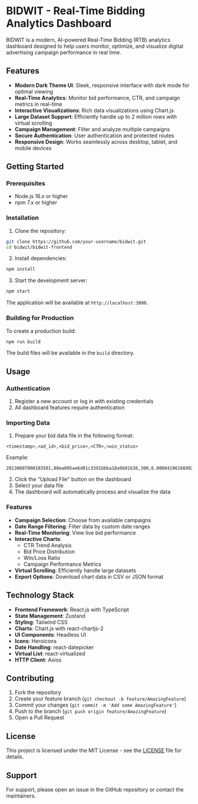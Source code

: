 # BIDWIT - Real-Time Bidding Analytics Dashboard

BIDWIT is a modern, AI-powered Real-Time Bidding (RTB) analytics dashboard designed to help users monitor, optimize, and visualize digital advertising campaign performance in real time.

## Features

- **Modern Dark Theme UI**: Sleek, responsive interface with dark mode for optimal viewing
- **Real-Time Analytics**: Monitor bid performance, CTR, and campaign metrics in real-time
- **Interactive Visualizations**: Rich data visualizations using Chart.js
- **Large Dataset Support**: Efficiently handle up to 2 million rows with virtual scrolling
- **Campaign Management**: Filter and analyze multiple campaigns
- **Secure Authentication**: User authentication and protected routes
- **Responsive Design**: Works seamlessly across desktop, tablet, and mobile devices

## Getting Started

### Prerequisites

- Node.js 16.x or higher
- npm 7.x or higher

### Installation

1. Clone the repository:
```bash
git clone https://github.com/your-username/bidwit.git
cd bidwit/bidwit-frontend
```

2. Install dependencies:
```bash
npm install
```

3. Start the development server:
```bash
npm start
```

The application will be available at `http://localhost:3000`.

### Building for Production

To create a production build:

```bash
npm run build
```

The build files will be available in the `build` directory.

## Usage

### Authentication

1. Register a new account or log in with existing credentials
2. All dashboard features require authentication

### Importing Data

1. Prepare your bid data file in the following format:
```
<timestamp>,<ad_id>,<bid_price>,<CTR>,<win_status>
```
Example:
```
20130607000103501,88ea095ae6d01c3391bbba18a9601b36,300,6.000041961669922,5
```

2. Click the "Upload File" button on the dashboard
3. Select your data file
4. The dashboard will automatically process and visualize the data

### Features

- **Campaign Selection**: Choose from available campaigns
- **Date Range Filtering**: Filter data by custom date ranges
- **Real-Time Monitoring**: View live bid performance
- **Interactive Charts**:
  - CTR Trend Analysis
  - Bid Price Distribution
  - Win/Loss Ratio
  - Campaign Performance Metrics
- **Virtual Scrolling**: Efficiently handle large datasets
- **Export Options**: Download chart data in CSV or JSON format

## Technology Stack

- **Frontend Framework**: React.js with TypeScript
- **State Management**: Zustand
- **Styling**: Tailwind CSS
- **Charts**: Chart.js with react-chartjs-2
- **UI Components**: Headless UI
- **Icons**: Heroicons
- **Date Handling**: react-datepicker
- **Virtual List**: react-virtualized
- **HTTP Client**: Axios

## Contributing

1. Fork the repository
2. Create your feature branch (`git checkout -b feature/AmazingFeature`)
3. Commit your changes (`git commit -m 'Add some AmazingFeature'`)
4. Push to the branch (`git push origin feature/AmazingFeature`)
5. Open a Pull Request

## License

This project is licensed under the MIT License - see the [LICENSE](LICENSE) file for details.

## Support

For support, please open an issue in the GitHub repository or contact the maintainers. 